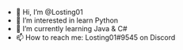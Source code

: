 - 👋 Hi, I’m @Losting01
- 👀 I’m interested in learn Python
- 🌱 I’m currently learning Java & C#
- 📫 How to reach me: Losting01#9545 on Discord

<!---
Losting01/Losting01 is a ✨ special ✨ repository because its `README.md` (this file) appears on your GitHub profile.
You can click the Preview link to take a look at your changes.
--->

